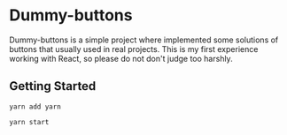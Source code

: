 # Dummy-buttons

Dummy-buttons is a simple project where implemented some solutions of buttons 
that usually used in real projects. This is my first experience working with 
React, so please do not don't judge too harshly. 

## Getting Started

    yarn add yarn

    yarn start
